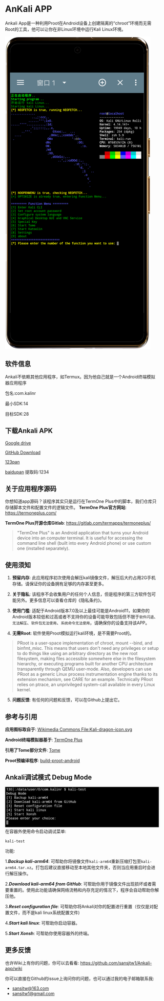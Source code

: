 # AnKali APP

Ankali App是一种利用Proot在Android设备上创建隔离的“chroot”环境而无需Root的工具，他可以让你在非Linux环境中运行Kali Linux环境。

![phone](picture/phone.png)

## 软件信息

Ankali不依赖其他应用程序，如Termux。因为他自己就是一个Android终端模拟器应用程序

包名:com.kalinr

最小SDK:14

目标SDK:28

## 下载Ankali APK
[Google drive](https://drive.google.com/drive/folders/1REO9a_jtFE65XNc5nu0sY4mTp_pVH5Qh?usp=drive_link)

[GitHub Download](https://github.com/sansjtw1/Ankali-app/releases)

[123pan](https://www.123pan.com/s/QSZRVv-rGH43)

[baidupan](https://pan.baidu.com/s/1m6pYDJavd45Cler6B9DkbA ) 提取码:1234

## 关于应用程序源码

你想知道app源码？该程序其实只是运行在TermOne Plus中的脚本，我们仓库只存储脚本文件和配置文件的逻辑文件。
**TermOne Plus官方网站**: https://termoneplus.com/

**TermOne Plus开源仓库Gitlab**: https://gitlab.com/termapps/termoneplus/

>"TermOne Plus" is an Android application that turns your Android device into an computer terminal. It is useful for accessing the command line shell (built into every Android phone) or use custom one (installed separately).


## 使用须知

1. **预留内存**: 此应用程序初次使用会解压kali镜像文件，解压后大约占用2G手机存储。请保证你的设备拥有足够的内存甚至更多。

2. **关于隐私**: 该程序不会收集用户的任何个人信息，但是程序的第三方软件包可能另外。更多信息可以查看仓库的《隐私条约》。

3. **使用门槛**: 适配于Android版本7.0及以上最佳可能是Android11，如果你的Android版本较低和过高或者不支持你的设备可能导致包括但不限于`软件闪退`、`无法解压`、`软件包无法使用`、`系统命令无法使用`，请确保你的设备支持该APP。

4. **无需Root**: 软件使用Proot模拟运行kali环境，是不需要Proot的。
>PRoot is a user-space implementation of chroot, mount --bind, and binfmt_misc. This means that users don't need any privileges or setup to do things like using an arbitrary directory as the new root filesystem, making files accessible somewhere else in the filesystem hierarchy, or executing programs built for another CPU architecture transparently through QEMU user-mode. Also, developers can use PRoot as a generic Linux process instrumentation engine thanks to its extension mechanism, see CARE for an example. Technically PRoot relies on ptrace, an unprivileged system-call available in every Linux kernel.

5. **问题反馈**: 有任何的问题和反馈，可以在Github上提出它。

## 参考与引用

**应用图标取自于**: [Wikimedia Commons File:Kali-dragon-icon.svg](https://commons.m.wikimedia.org/wiki/File:Kali-dragon-icon.svg)

**Android终端模拟器基于**: [TermOne Plus](https://termoneplus.com/)

**引用了Tome部分文件**: [Tome](https://github.com/2moe/tmoe)

**Proot预编译程序**: [build-proot-android](https://github.com/green-green-avk/build-proot-android)

## Ankali调试模式 Debug Mode
![Debug Mode](picture/test.png)
在容器外使用命令启动调试菜单:
```
kali-test
```
功能:

1.***Backup kali-arm64***: 可帮助你将镜像文件`kali-arm64`重新压缩打包至`kali-arm64.tar.xz`。打包后建议直接移动至本地其他文件夹，否则当应用重启时会进行解压操作。

2.***Download kali-arm64 from GitHub***: 可帮助你用于镜像文件出现损坏或者需要重置的。使用此功能请确保网络流畅和内存充足的情况下，程序会自动帮助你解压他。

3.***Reset configuration file***: 可帮助你将Ankali对你的配置进行重置（仅仅是对配置文件，而不是kali linux系统配置文件)

4.***Start kali linux***: 可帮助你启动容器。

5.***Start Xonsh***: 可帮助你使用容器外的终端。

## 更多反馈
也许Wiki上有你的问题，你可以去看看:
https://github.com/sansjtw1/Ankali-app/wiki

你可以直接在Github的issue上询问你的问题，也可以通过我的电子邮箱联系我:
- sansjtw@163.com
- sansjtw1@gmail.com